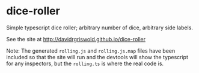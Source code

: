 # dice-roller
Simple typescript dice roller; arbitrary number of dice, arbitrary side labels.

See the site at http://davidrgriswold.github.io/dice-roller

Note: The generated `rolling.js` and `rolling.js.map` files have been included so that the site will run and the devtools will show the typescript for any inspectors, but the `rolling.ts` is where the real code is.
